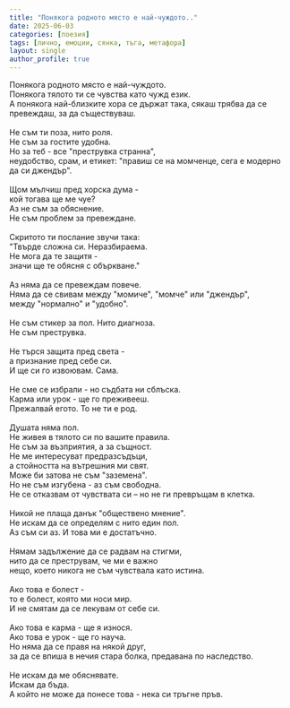 ```yaml
---
title: "Понякога родното място е най-чуждото.."
date: 2025-06-03
categories: [поезия]
tags: [лично, емоции, сянка, тъга, метафора]
layout: single
author_profile: true
---
```


Понякога родното място е най-чуждото. <br/>
Понякога тялото ти се чувства като чужд език. <br/>
А понякога най-близките хора се държат така, сякаш трябва да се превеждаш, за да съществуваш. <br/>
 <br/>
Не съм ти поза, нито роля. <br/>
Не съм за гостите удобна. <br/>
Но за теб - все "преструвка странна", <br/>
неудобство, срам, и етикет: "правиш се на момченце, сега е модерно да си джендър". <br/>
 <br/>
Щом мълчиш пред хорска дума - <br/>
кой тогава ще ме чуе? <br/>
Аз не съм за обяснение. <br/>
Не съм проблем за превеждане. <br/>
 <br/>
Скритото ти послание звучи така: <br/>
"Твърде сложна си. Неразбираема. <br/>
Не мога да те защитя - <br/>
значи ще те обясня с объркване." <br/>
 <br/>
Аз няма да се превеждам повече. <br/>
Няма да се свивам между "момиче", "момче" или "джендър", <br/>
между "нормално" и "удобно". <br/>
 <br/>
Не съм стикер за пол. Нито диагноза. <br/>
Не съм преструвка. <br/>
 <br/>
Не търся защита пред света - <br/>
а признание пред себе си. <br/>
И ще си го извоювам. Сама. <br/>
 <br/>
Не сме се избрали - но съдбата ни сблъска. <br/>
Карма или урок - ще го преживееш. <br/>
Прежалвай егото. То не ти е род. <br/>
 <br/>
Душата няма пол. <br/>
Не живея в тялото си по вашите правила. <br/>
Не съм за възприятия, а за същност. <br/>
Не ме интересуват предразсъдъци, <br/>
а стойността на вътрешния ми свят. <br/>
Може би затова не съм "заземена". <br/>
Но не съм изгубена - аз съм свободна. <br/>
Не се отказвам от чувствата си – но не ги превръщам в клетка. <br/>
 <br/>
Никой не плаща данък "обществено мнение". <br/>
Не искам да се определям с нито един пол. <br/>
Аз съм си аз. И това ми е достатъчно. <br/>
 <br/>
Нямам задължение да се радвам на стигми, <br/>
нито да се преструвам, че ми е важно <br/>
нещо, което никога не съм чувствала като истина. <br/>
 <br/>
Ако това е болест - <br/>
то е болест, която ми носи мир. <br/>
И не смятам да се лекувам от себе си. <br/>
 <br/>
Ако това е карма - ще я износя. <br/>
Ако това е урок - ще го науча. <br/>
Но няма да се правя на някой друг, <br/>
за да се впиша в нечия стара болка, предавана по наследство. <br/>
 <br/>
Не искам да ме обяснявате. <br/>
Искам да бъда. <br/>
А който не може да понесе това - нека си тръгне пръв. <br/>
